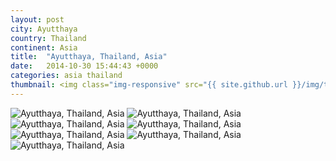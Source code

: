 ```yaml
---
layout: post
city: Ayutthaya
country: Thailand
continent: Asia
title:  "Ayutthaya, Thailand, Asia"
date:   2014-10-30 15:44:43 +0000
categories: asia thailand
thumbnail: <img class="img-responsive" src="{{ site.github.url }}/img/thumbnails/ayutthaya-5.jpg" alt="Ayutthaya Thailand" />
---
```


<div class="img-container">
	<img class="img-responsive" src="{{ site.github.url }}/img/countries/thailand/ayutthaya-1.jpg" alt="Ayutthaya, Thailand, Asia"/>
	<img class="img-responsive" src="{{ site.github.url }}/img/countries/thailand/ayutthaya-2.jpg" alt="Ayutthaya, Thailand, Asia"/>
	<img class="img-responsive" src="{{ site.github.url }}/img/countries/thailand/ayutthaya-3.jpg" alt="Ayutthaya, Thailand, Asia"/>
	<img class="img-responsive" src="{{ site.github.url }}/img/countries/thailand/ayutthaya-4.jpg" alt="Ayutthaya, Thailand, Asia"/>
	<img class="img-responsive" src="{{ site.github.url }}/img/countries/thailand/ayutthaya-5.jpg" alt="Ayutthaya, Thailand, Asia"/>
	<img class="img-responsive" src="{{ site.github.url }}/img/countries/thailand/ayutthaya-6.jpg" alt="Ayutthaya, Thailand, Asia"/>
	<img class="img-responsive" src="{{ site.github.url }}/img/countries/thailand/ayutthaya-7.jpg" alt="Ayutthaya, Thailand, Asia"/>
</div>
